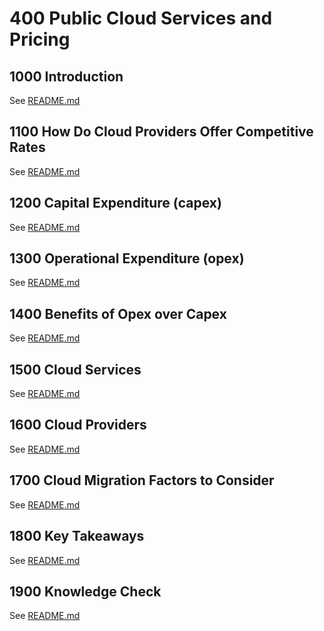 # 400 Public Cloud Services and Pricing

## 1000 Introduction

See [README.md](./1000/README.md)

## 1100 How Do Cloud Providers Offer Competitive Rates

See [README.md](./1100/README.md)

## 1200 Capital Expenditure (capex)

See [README.md](./1200/README.md)

## 1300 Operational Expenditure (opex)

See [README.md](./1300/README.md)

## 1400 Benefits of Opex over Capex

See [README.md](./1400/README.md)

## 1500 Cloud Services

See [README.md](./1500/README.md)

## 1600 Cloud Providers

See [README.md](./1600/README.md)

## 1700 Cloud Migration Factors to Consider

See [README.md](./1700/README.md)

## 1800 Key Takeaways

See [README.md](./1800/README.md)

## 1900 Knowledge Check

See [README.md](./1900/README.md)
